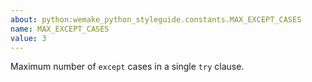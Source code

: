 ```yaml
---
about: python:wemake_python_styleguide.constants.MAX_EXCEPT_CASES
name: MAX_EXCEPT_CASES
value: 3
---
```


Maximum number of `except` cases in a single `try` clause.